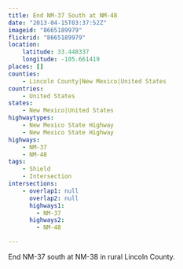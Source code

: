 ```yaml
---
title: End NM-37 South at NM-48
date: "2013-04-15T03:37:52Z"
imageid: "8665189979"
flickrid: "8665189979"
location:
    latitude: 33.448337
    longitude: -105.661419
places: []
counties:
    - Lincoln County|New Mexico|United States
countries:
    - United States
states:
    - New Mexico|United States
highwaytypes:
    - New Mexico State Highway
    - New Mexico State Highway
highways:
    - NM-37
    - NM-48
tags:
    - Shield
    - Intersection
intersections:
    - overlap1: null
      overlap2: null
      highways1:
        - NM-37
      highways2:
        - NM-48

---
```

End NM-37 south at NM-38 in rural Lincoln County.